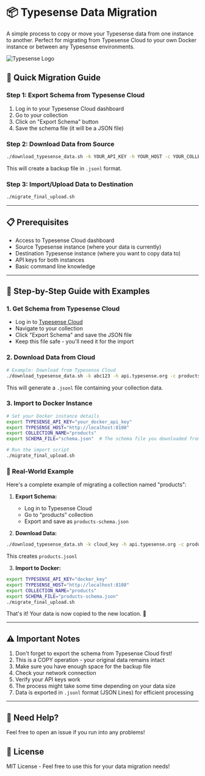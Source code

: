 # 📦 Typesense Data Migration

A simple process to copy or move your Typesense data from one instance to another. Perfect for migrating from Typesense Cloud to your own Docker instance or between any Typesense environments.

![Typesense Logo]([https://images.seeklogo.com/logo-png/50/1/typesense-logo-png_seeklogo-500350.png])

## 🚀 Quick Migration Guide

### Step 1: Export Schema from Typesense Cloud
1. Log in to your Typesense Cloud dashboard
2. Go to your collection
3. Click on "Export Schema" button
4. Save the schema file (it will be a JSON file)

### Step 2: Download Data from Source
```bash
./download_typesense_data.sh -k YOUR_API_KEY -h YOUR_HOST -c YOUR_COLLECTION
```
This will create a backup file in `.jsonl` format.

### Step 3: Import/Upload Data to Destination
```bash
./migrate_final_upload.sh
```

---

## 📋 Prerequisites

- Access to Typesense Cloud dashboard
- Source Typesense instance (where your data is currently)
- Destination Typesense instance (where you want to copy data to)
- API keys for both instances
- Basic command line knowledge

---

## 🔧 Step-by-Step Guide with Examples

### 1. Get Schema from Typesense Cloud
- Log in to [Typesense Cloud](https://cloud.typesense.org)
- Navigate to your collection
- Click "Export Schema" and save the JSON file
- Keep this file safe - you'll need it for the import

### 2. Download Data from Cloud
```bash
# Example: Download from Typesense Cloud
./download_typesense_data.sh -k abc123 -h api.typesense.org -c products
```
This will generate a `.jsonl` file containing your collection data.

### 3. Import to Docker Instance
```bash
# Set your Docker instance details
export TYPESENSE_API_KEY="your_docker_api_key"
export TYPESENSE_HOST="http://localhost:8108"
export COLLECTION_NAME="products"
export SCHEMA_FILE="schema.json"  # The schema file you downloaded from Typesense Cloud

# Run the import script
./migrate_final_upload.sh
```

### 📝 Real-World Example
Here's a complete example of migrating a collection named "products":

1. **Export Schema:**
   - Log in to Typesense Cloud
   - Go to "products" collection
   - Export and save as `products-schema.json`

2. **Download Data:**
```bash
./download_typesense_data.sh -k cloud_key -h api.typesense.org -c products
```
This creates `products.jsonl`

3. **Import to Docker:**
```bash
export TYPESENSE_API_KEY="docker_key"
export TYPESENSE_HOST="http://localhost:8108"
export COLLECTION_NAME="products"
export SCHEMA_FILE="products-schema.json"
./migrate_final_upload.sh
```

That's it! Your data is now copied to the new location. 🎉

---

## ⚠️ Important Notes

1. Don't forget to export the schema from Typesense Cloud first!
2. This is a COPY operation - your original data remains intact
3. Make sure you have enough space for the backup file
4. Check your network connection
5. Verify your API keys work
6. The process might take some time depending on your data size
7. Data is exported in `.jsonl` format (JSON Lines) for efficient processing

---

## 🤝 Need Help?

Feel free to open an issue if you run into any problems!

## 📄 License

MIT License - Feel free to use this for your data migration needs! 
